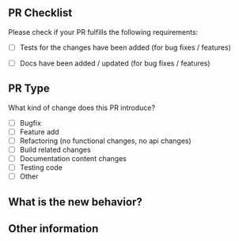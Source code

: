 ## PR Checklist
Please check if your PR fulfills the following requirements:
- [ ] Tests for the changes have been added (for bug fixes / features)
- [ ] Docs have been added / updated (for bug fixes / features)


## PR Type
What kind of change does this PR introduce?

<!-- Please check the one that applies to this PR using "x". -->

- [ ] Bugfix
- [ ] Feature add
- [ ] Refactoring (no functional changes, no api changes)
- [ ] Build related changes
- [ ] Documentation content changes
- [ ] Testing code
- [ ] Other

## What is the new behavior?


## Other information
